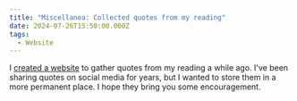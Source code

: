 ```yaml
---
title: "Miscellanea: Collected quotes from my reading"
date: 2024-07-26T15:50:00.000Z
tags:
  - Website
---
```

I [created a website](https://quotes.ulsterworldly.com) to gather quotes from my reading a while ago. I've been sharing quotes on social media for years, but I wanted to store them in a more permanent place. I hope they bring you some encouragement.
